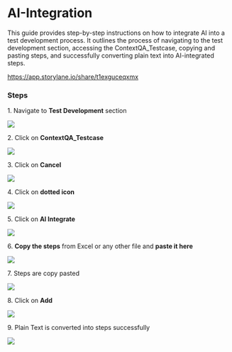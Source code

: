 # AI-Integration

This guide provides step-by-step instructions on how to integrate AI into a test development process. It outlines the process of navigating to the test development section, accessing the ContextQA_Testcase, copying and pasting steps, and successfully converting plain text into AI-integrated steps.


https://app.storylane.io/share/t1exguceqxmx



### **Steps**

1\. Navigate to **Test Development** section

![](https://ajeuwbhvhr.cloudimg.io/colony-recorder.s3.amazonaws.com/files/2024-03-05/21a6e486-a090-4993-9e8d-8eac6b912b6c/ascreenshot.jpeg?tl_px=0,0&br_px=1075,600&force_format=png&wat_scale=95&wat=1&wat_opacity=0.7&wat_gravity=northwest&wat_url=https://colony-recorder.s3.us-west-1.amazonaws.com/images/watermarks/FB923C_standard.png&wat_pad=5,221)


2\. Click on **ContextQA_Testcase**

![](https://ajeuwbhvhr.cloudimg.io/colony-recorder.s3.amazonaws.com/files/2024-03-05/104ff3a6-5710-4528-9b04-0e66d2e0a0e5/user_cropped_screenshot.jpeg?tl_px=161,0&br_px=1236,600&force_format=png&wat_scale=95&wat=1&wat_opacity=0.7&wat_gravity=northwest&wat_url=https://colony-recorder.s3.us-west-1.amazonaws.com/images/watermarks/FB923C_standard.png&wat_pad=502,215)


3\. Click on **Cancel**

![](https://ajeuwbhvhr.cloudimg.io/colony-recorder.s3.amazonaws.com/files/2024-03-05/76ee1450-b7ed-4f4c-9587-3e70dbb0d17c/user_cropped_screenshot.jpeg?tl_px=844,60&br_px=1920,661&force_format=png&wat_scale=95&wat=1&wat_opacity=0.7&wat_gravity=northwest&wat_url=https://colony-recorder.s3.us-west-1.amazonaws.com/images/watermarks/FB923C_standard.png&wat_pad=797,265)


4\. Click on **dotted icon**

![](https://ajeuwbhvhr.cloudimg.io/colony-recorder.s3.amazonaws.com/files/2024-03-05/ae62c4d7-92e5-4480-bff0-8a3190ab1cf7/ascreenshot.jpeg?tl_px=0,0&br_px=1075,600&force_format=png&wat_scale=95&wat=1&wat_opacity=0.7&wat_gravity=northwest&wat_url=https://colony-recorder.s3.us-west-1.amazonaws.com/images/watermarks/FB923C_standard.png&wat_pad=67,238)


5\. Click on **AI Integrate**

![](https://ajeuwbhvhr.cloudimg.io/colony-recorder.s3.amazonaws.com/files/2024-03-05/1699bd19-c3ca-45ae-a216-9acf027edd26/ascreenshot.jpeg?tl_px=0,246&br_px=1075,847&force_format=png&wat_scale=95&wat=1&wat_opacity=0.7&wat_gravity=northwest&wat_url=https://colony-recorder.s3.us-west-1.amazonaws.com/images/watermarks/FB923C_standard.png&wat_pad=137,265)


6\. **Copy the steps** from Excel or any other file and **paste it here**

![](https://ajeuwbhvhr.cloudimg.io/colony-recorder.s3.amazonaws.com/files/2024-03-05/6a8e391f-60ba-4ea8-b40b-c5a5c67646c7/ascreenshot.jpeg?tl_px=0,0&br_px=1075,600&force_format=png&wat_scale=95&wat=1&wat_opacity=0.7&wat_gravity=northwest&wat_url=https://colony-recorder.s3.us-west-1.amazonaws.com/images/watermarks/FB923C_standard.png&wat_pad=360,242)


7\. Steps are copy pasted

![](https://ajeuwbhvhr.cloudimg.io/colony-recorder.s3.amazonaws.com/files/2024-03-05/4b33b563-85cb-4146-b6e0-642df1f0bd6b/user_cropped_screenshot.jpeg?tl_px=0,34&br_px=1075,635&force_format=png&wat_scale=95&wat=1&wat_opacity=0.7&wat_gravity=northwest&wat_url=https://colony-recorder.s3.us-west-1.amazonaws.com/images/watermarks/FB923C_standard.png&wat_pad=311,265)


8\. Click on **Add**

![](https://ajeuwbhvhr.cloudimg.io/colony-recorder.s3.amazonaws.com/files/2024-03-05/a1ebfa2a-afb3-4ce4-ad93-bd249d187417/ascreenshot.jpeg?tl_px=844,209&br_px=1920,810&force_format=png&wat_scale=95&wat=1&wat_opacity=0.7&wat_gravity=northwest&wat_url=https://colony-recorder.s3.us-west-1.amazonaws.com/images/watermarks/FB923C_standard.png&wat_pad=962,265)


9\. Plain Text is converted into steps successfully

![](https://ajeuwbhvhr.cloudimg.io/colony-recorder.s3.amazonaws.com/files/2024-03-05/5f63c868-7e69-4be8-a69b-b446875b1ca4/user_cropped_screenshot.jpeg?tl_px=25,172&br_px=1100,773&force_format=png&wat_scale=95&wat=1&wat_opacity=0.7&wat_gravity=northwest&wat_url=https://colony-recorder.s3.us-west-1.amazonaws.com/images/watermarks/FB923C_standard.png&wat_pad=502,265)




